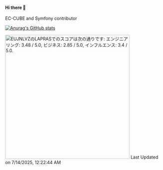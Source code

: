 #### Hi there 👋

EC-CUBE and Symfony contributor

[![Anurag's GitHub stats](https://github-readme-stats.vercel.app/api?username=kurozumi)](https://github.com/anuraghazra/github-readme-stats)

<!--START_SECTION:lapras-card-->
<p ><a href="https://lapras.com/public/EUJNLVZ" target="_blank" rel="noopener noreferrer"><img alt="EUJNLVZのLAPRASでのスコアは次の通りです: エンジニアリング: 3.48 / 5.0, ビジネス: 2.85 / 5.0, インフルエンス: 3.4 / 5.0." src="https://lapras-card-generator.vercel.app/api/svg?e=3.48&b=2.85&i=3.4&b1=%23020E27&b2=%230E5593&i1=%23030E21&i2=%231688BF&l=ja" width="400" ></a>  
Last Updated on 7/14/2025, 12:22:44 AM</p>
<!--END_SECTION:lapras-card-->

<!--
**kurozumi/kurozumi** is a ✨ _special_ ✨ repository because its `README.md` (this file) appears on your GitHub profile.

Here are some ideas to get you started:

- 🔭 I’m currently working on ...
- 🌱 I’m currently learning ...
- 👯 I’m looking to collaborate on ...
- 🤔 I’m looking for help with ...
- 💬 Ask me about ...
- 📫 How to reach me: ...
- 😄 Pronouns: ...
- ⚡ Fun fact: ...
-->
